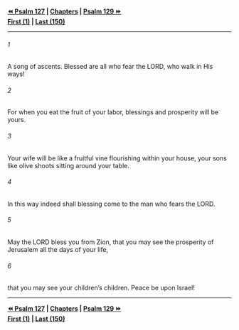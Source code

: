   
**[⏪ Psalm 127](./Psalm%20127.md) | [Chapters](./_index.md) | [Psalm 129 ⏩](./Psalm%20129.md)**  
**[First (1)](./Psalm%201.md) | [Last (150)](./Psalm%20150.md)**  
  
---  
  
###### 1  
A song of ascents. Blessed are all who fear the LORD, who walk in His ways!  
  
###### 2  
For when you eat the fruit of your labor, blessings and prosperity will be yours.  
  
###### 3  
Your wife will be like a fruitful vine flourishing within your house, your sons like olive shoots sitting around your table.  
  
###### 4  
In this way indeed shall blessing come to the man who fears the LORD.  
  
###### 5  
May the LORD bless you from Zion, that you may see the prosperity of Jerusalem all the days of your life,  
  
###### 6  
that you may see your children’s children. Peace be upon Israel!  
  
  
---  
  
**[⏪ Psalm 127](./Psalm%20127.md) | [Chapters](./_index.md) | [Psalm 129 ⏩](./Psalm%20129.md)**  
**[First (1)](./Psalm%201.md) | [Last (150)](./Psalm%20150.md)**  
  
